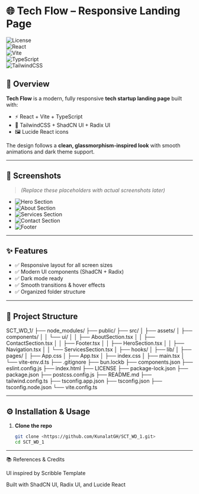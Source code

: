
# 🌐 Tech Flow – Responsive Landing Page  

![License](https://img.shields.io/badge/license-MIT-blue)  
![React](https://img.shields.io/badge/React-18-61dafb?logo=react&logoColor=white)  
![Vite](https://img.shields.io/badge/Vite-4-646cff?logo=vite&logoColor=yellow)  
![TypeScript](https://img.shields.io/badge/TypeScript-5-3178c6?logo=typescript&logoColor=white)  
![TailwindCSS](https://img.shields.io/badge/TailwindCSS-3-38b2ac?logo=tailwind-css&logoColor=white)  

## 🚀 Overview  
**Tech Flow** is a modern, fully responsive **tech startup landing page** built with:  
- ⚡ React + Vite + TypeScript  
- 🎨 TailwindCSS + ShadCN UI + Radix UI  
- 🖼️ Lucide React icons  

The design follows a **clean, glassmorphism-inspired look** with smooth animations and dark theme support.  

---

## 📸 Screenshots  

> *(Replace these placeholders with actual screenshots later)*  

- ![Hero Section](screenshots/hero-section.png)  
- ![About Section](screenshots/about-section.png)  
- ![Services Section](screenshots/services-section.png)  
- ![Contact Section](screenshots/contact-section.png)  
- ![Footer](screenshots/footer.png)  

---

## ✨ Features  
- ✅ Responsive layout for all screen sizes  
- ✅ Modern UI components (ShadCN + Radix)  
- ✅ Dark mode ready  
- ✅ Smooth transitions & hover effects  
- ✅ Organized folder structure  

---

## 📂 Project Structure  
SCT_WD_1/
├── node_modules/
├── public/
├── src/
│ ├── assets/
│ ├── components/
│ │ └── ui/
│ │ ├── AboutSection.tsx
│ │ ├── ContactSection.tsx
│ │ ├── Footer.tsx
│ │ ├── HeroSection.tsx
│ │ ├── Navigation.tsx
│ │ └── ServicesSection.tsx
│ ├── hooks/
│ ├── lib/
│ ├── pages/
│ ├── App.css
│ ├── App.tsx
│ ├── index.css
│ ├── main.tsx
│ └── vite-env.d.ts
├── .gitignore
├── bun.lockb
├── components.json
├── eslint.config.js
├── index.html
├── LICENSE
├── package-lock.json
├── package.json
├── postcss.config.js
├── README.md
├── tailwind.config.ts
├── tsconfig.app.json
├── tsconfig.json
├── tsconfig.node.json
└── vite.config.ts

---

## ⚙️ Installation & Usage

1. **Clone the repo**
   ```bash
   git clone <https://github.com/KunalatGH/SCT_WD_1.git>
   cd SCT_WD_1


---

📚 References & Credits

UI inspired by Scribble Template

Built with ShadCN UI, Radix UI, and Lucide React
